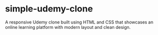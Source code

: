 # simple-udemy-clone
A responsive Udemy clone built using HTML and CSS that showcases an online learning platform with modern layout and clean design.
